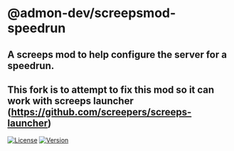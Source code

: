 # @admon-dev/screepsmod-speedrun

## A screeps mod to help configure the server for a speedrun.
## This fork is to attempt to fix this mod so it can work with screeps launcher (https://github.com/screepers/screeps-launcher)

[![License](https://img.shields.io/npm/l/@admon-dev/screepsmod-speedrun.svg)](https://npmjs.com/package/@admon-dev/screepsmod-speedrun)
[![Version](https://img.shields.io/npm/v/@admon-dev/screepsmod-speedrun.svg)](https://npmjs.com/package/@admon-dev/screepsmod-speedrun)
